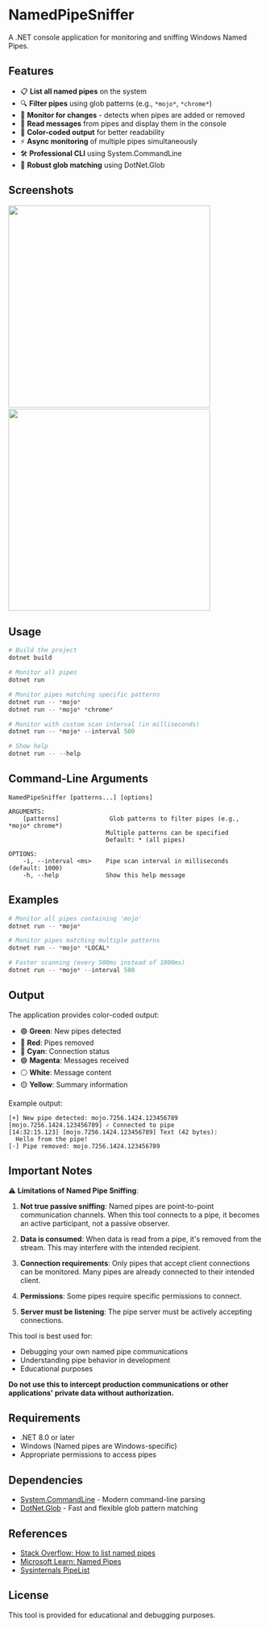 # NamedPipeSniffer

A .NET console application for monitoring and sniffing Windows Named Pipes.

## Features

- 📋 **List all named pipes** on the system
- 🔍 **Filter pipes** using glob patterns (e.g., `*mojo*`, `*chrome*`)
- 👀 **Monitor for changes** - detects when pipes are added or removed
- 📨 **Read messages** from pipes and display them in the console
- 🎨 **Color-coded output** for better readability
- ⚡ **Async monitoring** of multiple pipes simultaneously
- 🛠️ **Professional CLI** using System.CommandLine
- 🎯 **Robust glob matching** using DotNet.Glob

## Screenshots

<img width="400" src="https://github.com/user-attachments/assets/47adfd3e-e584-4304-8da8-8f196857f81f" />&nbsp;<img width="400" src="https://github.com/user-attachments/assets/d1b17d39-d6bb-4bc4-841f-03e1e67236a8" />


## Usage

```powershell
# Build the project
dotnet build

# Monitor all pipes
dotnet run

# Monitor pipes matching specific patterns
dotnet run -- *mojo*
dotnet run -- *mojo* *chrome*

# Monitor with custom scan interval (in milliseconds)
dotnet run -- *mojo* --interval 500

# Show help
dotnet run -- --help
```

## Command-Line Arguments

```
NamedPipeSniffer [patterns...] [options]

ARGUMENTS:
    [patterns]              Glob patterns to filter pipes (e.g., *mojo* chrome*)
                           Multiple patterns can be specified
                           Default: * (all pipes)

OPTIONS:
    -i, --interval <ms>    Pipe scan interval in milliseconds (default: 1000)
    -h, --help             Show this help message
```

## Examples

```powershell
# Monitor all pipes containing 'mojo'
dotnet run -- *mojo*

# Monitor pipes matching multiple patterns
dotnet run -- *mojo* *LOCAL*

# Faster scanning (every 500ms instead of 1000ms)
dotnet run -- *mojo* --interval 500
```

## Output

The application provides color-coded output:

- 🟢 **Green**: New pipes detected
- 🔴 **Red**: Pipes removed
- 🔵 **Cyan**: Connection status
- 🟣 **Magenta**: Messages received
- ⚪ **White**: Message content
- 🟡 **Yellow**: Summary information

Example output:

```
[+] New pipe detected: mojo.7256.1424.123456789
[mojo.7256.1424.123456789] ✓ Connected to pipe
[14:32:15.123] [mojo.7256.1424.123456789] Text (42 bytes):
  Hello from the pipe!
[-] Pipe removed: mojo.7256.1424.123456789
```

## Important Notes

⚠️ **Limitations of Named Pipe Sniffing**:

1. **Not true passive sniffing**: Named pipes are point-to-point communication channels. When this tool connects to a pipe, it becomes an active participant, not a passive observer.

2. **Data is consumed**: When data is read from a pipe, it's removed from the stream. This may interfere with the intended recipient.

3. **Connection requirements**: Only pipes that accept client connections can be monitored. Many pipes are already connected to their intended client.

4. **Permissions**: Some pipes require specific permissions to connect.

5. **Server must be listening**: The pipe server must be actively accepting connections.

This tool is best used for:

- Debugging your own named pipe communications
- Understanding pipe behavior in development
- Educational purposes

**Do not use this to intercept production communications or other applications' private data without authorization.**

## Requirements

- .NET 8.0 or later
- Windows (Named pipes are Windows-specific)
- Appropriate permissions to access pipes

## Dependencies

- [System.CommandLine](https://github.com/dotnet/command-line-api) - Modern command-line parsing
- [DotNet.Glob](https://github.com/dazinator/DotNet.Glob) - Fast and flexible glob pattern matching

## References

- [Stack Overflow: How to list named pipes](https://stackoverflow.com/questions/258701/how-can-i-get-a-list-of-all-open-named-pipes-in-windows)
- [Microsoft Learn: Named Pipes](https://learn.microsoft.com/en-us/dotnet/standard/io/how-to-use-named-pipes-for-network-interprocess-communication)
- [Sysinternals PipeList](https://learn.microsoft.com/en-us/sysinternals/downloads/pipelist)

## License

This tool is provided for educational and debugging purposes.
